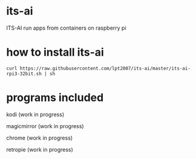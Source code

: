 # its-ai
ITS-AI run apps from containers on raspberry pi

# how to install its-ai
```
curl https://raw.githubusercontent.com/lpt2007/its-ai/master/its-ai-rpi3-32bit.sh | sh
```

# programs included
kodi (work in progress)

magicmirror (work in progress)

chrome (work in progress)

retropie (work in progress)
